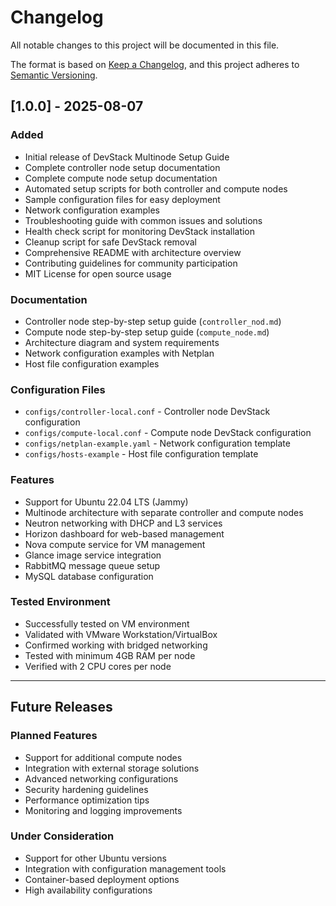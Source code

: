 # Changelog

All notable changes to this project will be documented in this file.

The format is based on [Keep a Changelog](https://keepachangelog.com/en/1.0.0/),
and this project adheres to [Semantic Versioning](https://semver.org/spec/v2.0.0.html).

## [1.0.0] - 2025-08-07

### Added
- Initial release of DevStack Multinode Setup Guide
- Complete controller node setup documentation
- Complete compute node setup documentation
- Automated setup scripts for both controller and compute nodes
- Sample configuration files for easy deployment
- Network configuration examples
- Troubleshooting guide with common issues and solutions
- Health check script for monitoring DevStack installation
- Cleanup script for safe DevStack removal
- Comprehensive README with architecture overview
- Contributing guidelines for community participation
- MIT License for open source usage

### Documentation
- Controller node step-by-step setup guide (`controller_nod.md`)
- Compute node step-by-step setup guide (`compute_node.md`)
- Architecture diagram and system requirements
- Network configuration examples with Netplan
- Host file configuration examples

### Configuration Files
- `configs/controller-local.conf` - Controller node DevStack configuration
- `configs/compute-local.conf` - Compute node DevStack configuration
- `configs/netplan-example.yaml` - Network configuration template
- `configs/hosts-example` - Host file configuration template


### Features
- Support for Ubuntu 22.04 LTS (Jammy)
- Multinode architecture with separate controller and compute nodes
- Neutron networking with DHCP and L3 services
- Horizon dashboard for web-based management
- Nova compute service for VM management
- Glance image service integration
- RabbitMQ message queue setup
- MySQL database configuration

### Tested Environment
- Successfully tested on VM environment
- Validated with VMware Workstation/VirtualBox
- Confirmed working with bridged networking
- Tested with minimum 4GB RAM per node
- Verified with 2 CPU cores per node

---

## Future Releases

### Planned Features
- Support for additional compute nodes
- Integration with external storage solutions
- Advanced networking configurations
- Security hardening guidelines
- Performance optimization tips
- Monitoring and logging improvements

### Under Consideration
- Support for other Ubuntu versions
- Integration with configuration management tools
- Container-based deployment options
- High availability configurations
